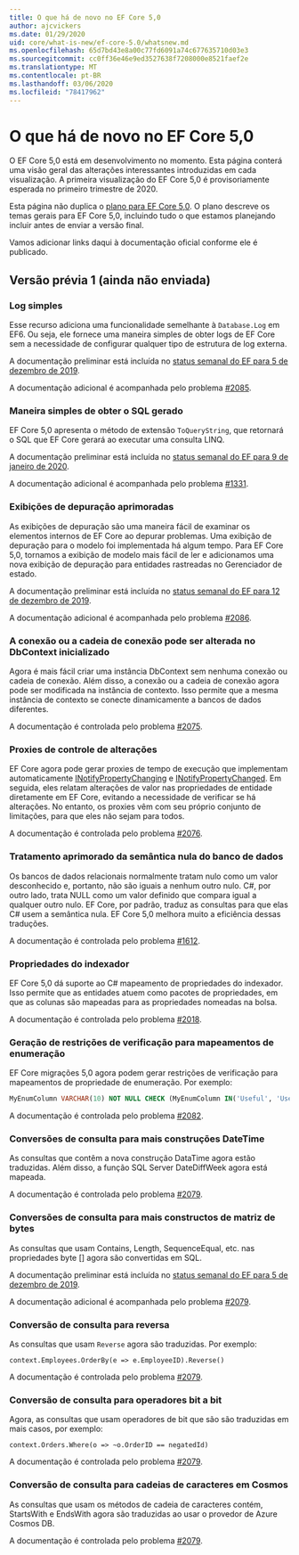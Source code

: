 ```yaml
---
title: O que há de novo no EF Core 5,0
author: ajcvickers
ms.date: 01/29/2020
uid: core/what-is-new/ef-core-5.0/whatsnew.md
ms.openlocfilehash: 65d7bd43e8a00c77fd6091a74c677635710d03e3
ms.sourcegitcommit: cc0ff36e46e9ed3527638f7208000e8521faef2e
ms.translationtype: MT
ms.contentlocale: pt-BR
ms.lasthandoff: 03/06/2020
ms.locfileid: "78417962"
---
```

# <a name="whats-new-in-ef-core-50"></a>O que há de novo no EF Core 5,0

O EF Core 5,0 está em desenvolvimento no momento.
Esta página conterá uma visão geral das alterações interessantes introduzidas em cada visualização.
A primeira visualização do EF Core 5,0 é provisoriamente esperada no primeiro trimestre de 2020.

Esta página não duplica o [plano para EF Core 5,0](plan.md).
O plano descreve os temas gerais para EF Core 5,0, incluindo tudo o que estamos planejando incluir antes de enviar a versão final.

Vamos adicionar links daqui à documentação oficial conforme ele é publicado.

## <a name="preview-1-not-yet-shipped"></a>Versão prévia 1 (ainda não enviada)

### <a name="simple-logging"></a>Log simples

Esse recurso adiciona uma funcionalidade semelhante à `Database.Log` em EF6.
Ou seja, ele fornece uma maneira simples de obter logs de EF Core sem a necessidade de configurar qualquer tipo de estrutura de log externa.

A documentação preliminar está incluída no [status semanal do EF para 5 de dezembro de 2019](https://github.com/dotnet/efcore/issues/15403#issuecomment-562332863).

A documentação adicional é acompanhada pelo problema [#2085](https://github.com/dotnet/EntityFramework.Docs/issues/2085).

### <a name="simple-way-to-get-generated-sql"></a>Maneira simples de obter o SQL gerado

EF Core 5,0 apresenta o método de extensão `ToQueryString`, que retornará o SQL que EF Core gerará ao executar uma consulta LINQ.

A documentação preliminar está incluída no [status semanal do EF para 9 de janeiro de 2020](https://github.com/dotnet/efcore/issues/19549#issuecomment-572823246).

A documentação adicional é acompanhada pelo problema [#1331](https://github.com/dotnet/EntityFramework.Docs/issues/1331).

### <a name="enhanced-debug-views"></a>Exibições de depuração aprimoradas

As exibições de depuração são uma maneira fácil de examinar os elementos internos de EF Core ao depurar problemas.
Uma exibição de depuração para o modelo foi implementada há algum tempo.
Para EF Core 5,0, tornamos a exibição de modelo mais fácil de ler e adicionamos uma nova exibição de depuração para entidades rastreadas no Gerenciador de estado.

A documentação preliminar está incluída no [status semanal do EF para 12 de dezembro de 2019](https://github.com/dotnet/efcore/issues/15403#issuecomment-565196206).

A documentação adicional é acompanhada pelo problema [#2086](https://github.com/dotnet/EntityFramework.Docs/issues/2086).

### <a name="connection-or-connection-string-can-be-changed-on-initialized-dbcontext"></a>A conexão ou a cadeia de conexão pode ser alterada no DbContext inicializado

Agora é mais fácil criar uma instância DbContext sem nenhuma conexão ou cadeia de conexão.
Além disso, a conexão ou a cadeia de conexão agora pode ser modificada na instância de contexto.
Isso permite que a mesma instância de contexto se conecte dinamicamente a bancos de dados diferentes.

A documentação é controlada pelo problema [#2075](https://github.com/dotnet/EntityFramework.Docs/issues/2075).

### <a name="change-tracking-proxies"></a>Proxies de controle de alterações

EF Core agora pode gerar proxies de tempo de execução que implementam automaticamente [INotifyPropertyChanging](https://docs.microsoft.com/dotnet/api/system.componentmodel.inotifypropertychanging?view=netcore-3.1) e [INotifyPropertyChanged](https://docs.microsoft.com/dotnet/api/system.componentmodel.inotifypropertychanged?view=netcore-3.1).
Em seguida, eles relatam alterações de valor nas propriedades de entidade diretamente em EF Core, evitando a necessidade de verificar se há alterações.
No entanto, os proxies vêm com seu próprio conjunto de limitações, para que eles não sejam para todos.

A documentação é controlada pelo problema [#2076](https://github.com/dotnet/EntityFramework.Docs/issues/2076).

### <a name="improved-handling-of-database-null-semantics"></a>Tratamento aprimorado da semântica nula do banco de dados

Os bancos de dados relacionais normalmente tratam nulo como um valor desconhecido e, portanto, não são iguais a nenhum outro nulo.
C#, por outro lado, trata NULL como um valor definido que compara igual a qualquer outro nulo.
EF Core, por padrão, traduz as consultas para que elas C# usem a semântica nula.
EF Core 5,0 melhora muito a eficiência dessas traduções.

A documentação é controlada pelo problema [#1612](https://github.com/dotnet/EntityFramework.Docs/issues/1612).

### <a name="indexer-properties"></a>Propriedades do indexador

EF Core 5,0 dá suporte ao C# mapeamento de propriedades do indexador.
Isso permite que as entidades atuem como pacotes de propriedades, em que as colunas são mapeadas para as propriedades nomeadas na bolsa.

A documentação é controlada pelo problema [#2018](https://github.com/dotnet/EntityFramework.Docs/issues/2018).

### <a name="generation-of-check-constraints-for-enum-mappings"></a>Geração de restrições de verificação para mapeamentos de enumeração

EF Core migrações 5,0 agora podem gerar restrições de verificação para mapeamentos de propriedade de enumeração.
Por exemplo:

```SQL
MyEnumColumn VARCHAR(10) NOT NULL CHECK (MyEnumColumn IN('Useful', 'Useless', 'Unknown'))
```

A documentação é controlada pelo problema [#2082](https://github.com/dotnet/EntityFramework.Docs/issues/2082).

### <a name="query-translations-for-more-datetime-constructs"></a>Conversões de consulta para mais construções DateTime

As consultas que contêm a nova construção DataTime agora estão traduzidas.
Além disso, a função SQL Server DateDiffWeek agora está mapeada.

A documentação é controlada pelo problema [#2079](https://github.com/dotnet/EntityFramework.Docs/issues/2079).

### <a name="query-translations-for-more-byte-array-constructs"></a>Conversões de consulta para mais constructos de matriz de bytes

As consultas que usam Contains, Length, SequenceEqual, etc. nas propriedades byte [] agora são convertidas em SQL.

A documentação preliminar está incluída no [status semanal do EF para 5 de dezembro de 2019](https://github.com/dotnet/efcore/issues/15403#issuecomment-562332863).

A documentação adicional é acompanhada pelo problema [#2079](https://github.com/dotnet/EntityFramework.Docs/issues/2079).

### <a name="query-translation-for-reverse"></a>Conversão de consulta para reversa

As consultas que usam `Reverse` agora são traduzidas.
Por exemplo:

```CSharp
context.Employees.OrderBy(e => e.EmployeeID).Reverse()
```

A documentação é controlada pelo problema [#2079](https://github.com/dotnet/EntityFramework.Docs/issues/2079).

### <a name="query-translation-for-bitwise-operators"></a>Conversão de consulta para operadores bit a bit

Agora, as consultas que usam operadores de bit que são são traduzidas em mais casos, por exemplo:

```CSharp
context.Orders.Where(o => ~o.OrderID == negatedId)
```

A documentação é controlada pelo problema [#2079](https://github.com/dotnet/EntityFramework.Docs/issues/2079).

### <a name="query-translation-for-strings-on-cosmos"></a>Conversão de consulta para cadeias de caracteres em Cosmos

As consultas que usam os métodos de cadeia de caracteres contém, StartsWith e EndsWith agora são traduzidas ao usar o provedor de Azure Cosmos DB.

A documentação é controlada pelo problema [#2079](https://github.com/dotnet/EntityFramework.Docs/issues/2079).
